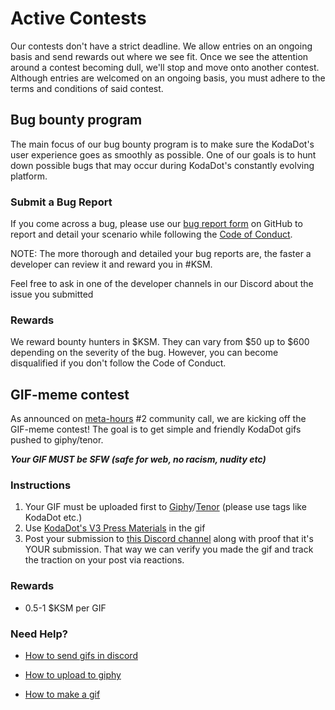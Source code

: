 # Active Contests
Our contests don't have a strict deadline. We allow entries on an ongoing basis and send rewards out where we see fit. Once we see the attention around a contest becoming dull, we'll stop and move onto another contest. Although entries are welcomed on an ongoing basis, you must adhere to the terms and conditions of said contest.

## Bug bounty program
The main focus of our bug bounty program is to make sure the KodaDot's user experience goes as smoothly as possible. One of our goals is to hunt down possible bugs that may occur during KodaDot's constantly evolving platform.


### Submit a Bug Report
If you come across a bug, please use our [bug report form](https://github.com/kodadot/nft-gallery/issues/new?assignees=&labels=bug&template=bug.yml&title=Be+descriptive+and+short) on GitHub to report and detail your scenario while following the [Code of Conduct](https://github.com/kodadot/nft-gallery/blob/main/CODE_OF_CONDUCT.md).

NOTE: The more thorough and detailed your bug reports are, the faster a developer can review it and reward you in #KSM.

Feel free to ask in one of the developer channels in our Discord about the issue you submitted

### Rewards
We reward bounty hunters in $KSM. They can vary from $50 up to $600 depending on the severity of the bug. However, you can become disqualified if you don't follow the Code of Conduct.



## GIF-meme contest
As announced on [meta-hours](meta_hours.md) #2 community call, we are kicking off the GIF-meme contest! The goal is to get simple and friendly KodaDot gifs pushed to giphy/tenor. 

***Your GIF MUST be SFW (safe for web, no racism, nudity etc)***

### Instructions

1) Your GIF must be uploaded first to [Giphy](https://giphy.com/)/[Tenor](https://tenor.com/) (please use tags like KodaDot etc.)
2) Use [KodaDot's V3 Press Materials](https://github.com/kodadot/kodadot-presskit/tree/main/v3) in the gif
4) Post your submission to [this Discord channel](https://discord.gg/3aG6SrhFNE) along with proof that it's YOUR submission. That way we can verify you made the gif and track the traction on your post via reactions.

### Rewards

- 0.5-1 $KSM per GIF


### Need Help?

- [How to send gifs in discord](https://support.discord.com/hc/en-us/articles/360021235192-Sending-GIFs-on-Discord)

- [How to upload to giphy](https://support.giphy.com/hc/en-us/articles/360019977552-How-to-Upload)

- [How to make a gif](https://support.giphy.com/hc/en-us/articles/360019674452-How-To-Make-A-GIF)





